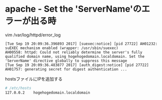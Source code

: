 # apache - Set the 'ServerName'のエラーが出る時

vim /var/log/httpd/error_log
```
[Tue Sep 19 20:09:36.396893 2017] [suexec:notice] [pid 27722] AH01232: suEXEC mechanism enabled (wrapper: /usr/sbin/suexec)
AH00558: httpd: Could not reliably determine the server's fully qualified domain name, using hogehogedomain.localdomain. Set the 'ServerName' directive globally to suppress this message
[Tue Sep 19 20:09:36.483877 2017] [auth_digest:notice] [pid 27722] AH01757: generating secret for digest authentication ...
```

hostsファイルにIPを追加する

```bash
# /etc/hosts
127.0.0.2    hogehogedomain.localdomain
```